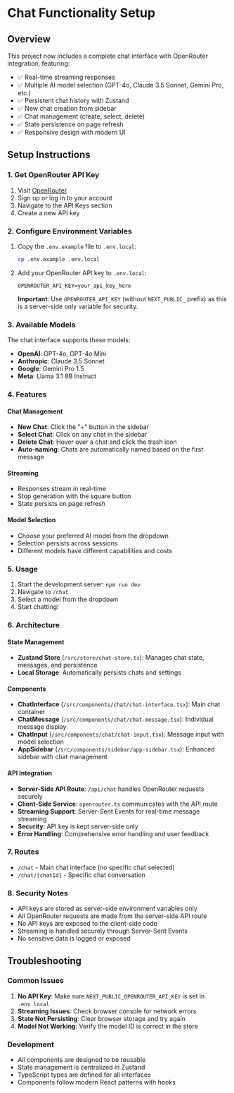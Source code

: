 # Chat Functionality Setup

## Overview
This project now includes a complete chat interface with OpenRouter integration, featuring:

- ✅ Real-time streaming responses
- ✅ Multiple AI model selection (GPT-4o, Claude 3.5 Sonnet, Gemini Pro, etc.)
- ✅ Persistent chat history with Zustand
- ✅ New chat creation from sidebar
- ✅ Chat management (create, select, delete)
- ✅ State persistence on page refresh
- ✅ Responsive design with modern UI

## Setup Instructions

### 1. Get OpenRouter API Key
1. Visit [OpenRouter](https://openrouter.ai/)
2. Sign up or log in to your account
3. Navigate to the API Keys section
4. Create a new API key

### 2. Configure Environment Variables
1. Copy the `.env.example` file to `.env.local`:
   ```bash
   cp .env.example .env.local
   ```

2. Add your OpenRouter API key to `.env.local`:
   ```
   OPENROUTER_API_KEY=your_api_key_here
   ```

   **Important**: Use `OPENROUTER_API_KEY` (without `NEXT_PUBLIC_` prefix) as this is a server-side only variable for security.

### 3. Available Models
The chat interface supports these models:
- **OpenAI**: GPT-4o, GPT-4o Mini
- **Anthropic**: Claude 3.5 Sonnet
- **Google**: Gemini Pro 1.5
- **Meta**: Llama 3.1 8B Instruct

### 4. Features

#### Chat Management
- **New Chat**: Click the "+" button in the sidebar
- **Select Chat**: Click on any chat in the sidebar
- **Delete Chat**: Hover over a chat and click the trash icon
- **Auto-naming**: Chats are automatically named based on the first message

#### Streaming
- Responses stream in real-time
- Stop generation with the square button
- State persists on page refresh

#### Model Selection
- Choose your preferred AI model from the dropdown
- Selection persists across sessions
- Different models have different capabilities and costs

### 5. Usage
1. Start the development server: `npm run dev`
2. Navigate to `/chat`
3. Select a model from the dropdown
4. Start chatting!

### 6. Architecture

#### State Management
- **Zustand Store** (`/src/store/chat-store.ts`): Manages chat state, messages, and persistence
- **Local Storage**: Automatically persists chats and settings

#### Components
- **ChatInterface** (`/src/components/chat/chat-interface.tsx`): Main chat container
- **ChatMessage** (`/src/components/chat/chat-message.tsx`): Individual message display
- **ChatInput** (`/src/components/chat/chat-input.tsx`): Message input with model selection
- **AppSidebar** (`/src/components/sidebar/app-sidebar.tsx`): Enhanced sidebar with chat management

#### API Integration
- **Server-Side API Route**: `/api/chat` handles OpenRouter requests securely
- **Client-Side Service**: `openrouter.ts` communicates with the API route
- **Streaming Support**: Server-Sent Events for real-time message streaming
- **Security**: API key is kept server-side only
- **Error Handling**: Comprehensive error handling and user feedback

### 7. Routes
- `/chat` - Main chat interface (no specific chat selected)
- `/chat/[chatId]` - Specific chat conversation

### 8. Security Notes
- API keys are stored as server-side environment variables only
- All OpenRouter requests are made from the server-side API route
- No API keys are exposed to the client-side code
- Streaming is handled securely through Server-Sent Events
- No sensitive data is logged or exposed

## Troubleshooting

### Common Issues
1. **No API Key**: Make sure `NEXT_PUBLIC_OPENROUTER_API_KEY` is set in `.env.local`
2. **Streaming Issues**: Check browser console for network errors
3. **State Not Persisting**: Clear browser storage and try again
4. **Model Not Working**: Verify the model ID is correct in the store

### Development
- All components are designed to be reusable
- State management is centralized in Zustand
- TypeScript types are defined for all interfaces
- Components follow modern React patterns with hooks